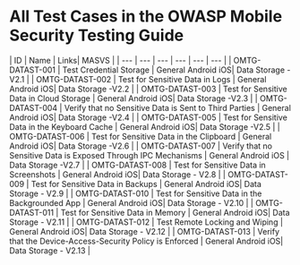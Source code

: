 # All Test Cases in the OWASP Mobile Security Testing Guide

| ID | Name | Links| MASVS |
| --- | --- | --- | --- | --- | --- |
| OMTG-DATAST-001 | Test Credential Storage |  General Android iOS| Data Storage - V2.1 |
| OMTG-DATAST-002 | Test for Sensitive Data in Logs |  General Android iOS| Data Storage -V2.2 |
| OMTG-DATAST-003 | Test for Sensitive Data in Cloud Storage |  General Android iOS| Data Storage -V2.3 |
| OMTG-DATAST-004 | Verify that no Sensitive Data is Sent to Third Parties |  General Android iOS| Data Storage -V2.4 |
| OMTG-DATAST-005 | Test for Sensitive Data in the Keyboard Cache |  General Android iOS| Data Storage -V2.5 |
| OMTG-DATAST-006 | Test for Sensitive Data in the Clipboard  |  General Android iOS| Data Storage -V2.6 |
| OMTG-DATAST-007 | Verify that no Sensitive Data is Exposed Through IPC Mechanisms | General Android iOS | Data Storage -V2.7 |
| OMTG-DATAST-008 | Test for Sensitive Data in Screenshots |  General Android iOS| Data Storage - V2.8 |
| OMTG-DATAST-009 | Test for Sensitive Data in Backups |  General Android iOS| Data Storage - V2.9 |
| OMTG-DATAST-010 | Test for Sensitive Data in the Backgrounded App  |  General Android iOS| Data Storage - V2.10 |
| OMTG-DATAST-011 | Test for Sensitive Data in Memory |  General Android iOS| Data Storage - V2.11 |
| OMTG-DATAST-012 | Test Remote Locking and Wiping |  General Android iOS| Data Storage - V2.12 |
| OMTG-DATAST-013 | Verify that the Device-Access-Security Policy is Enforced |  General Android iOS| Data Storage - V2.13 |

